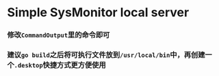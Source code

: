 # Simple SysMonitor local server
### 修改`CommandOutput`里的命令即可
### 建议`go build`之后将可执行文件放到`/usr/local/bin`中，再创建一个`.desktop`快捷方式更方便使用